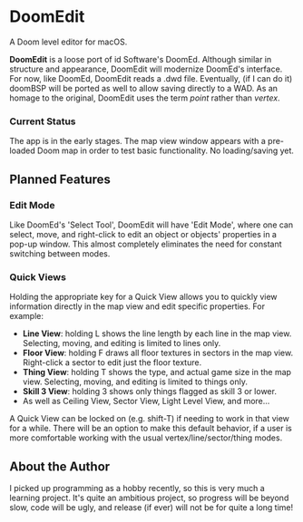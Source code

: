 # DoomEdit
A Doom level editor for macOS.

**DoomEdit** is a loose port of id Software's DoomEd. Although similar in structure and appearance, DoomEdit will modernize DoomEd's interface. For now, like DoomEd, DoomEdit reads a .dwd file. Eventually, (if I can do it) doomBSP will be ported as well to allow saving directly to a WAD. As an homage to the original, DoomEdit uses the term *point* rather than *vertex*.

### Current Status

The app is in the early stages. The map view window appears with a pre-loaded Doom map in order to test basic functionality. No loading/saving yet.

## Planned Features

### Edit Mode
Like DoomEd's 'Select Tool', DoomEdit will have 'Edit Mode', where one can select, move, and right-click to edit an object or objects' properties in a pop-up window. This almost completely eliminates the need for constant switching between modes.

### Quick Views
Holding the appropriate key for a Quick View allows you to quickly view information directly in the map view and edit specific properties. For example:

- **Line View**: holding L shows the line length by each line in the map view. Selecting, moving, and editing is limited to lines only.
- **Floor View**: holding F draws all floor textures in sectors in the map view. Right-click a sector to edit just the floor texture.
- **Thing View**: holding T shows the type, and actual game size in the map view. Selecting, moving, and editing is limited to things only.
- **Skill 3 View**: holding 3 shows only things flagged as skill 3 or lower.
- As well as Ceiling View, Sector View, Light Level View, and more...

A Quick View can be locked on (e.g. shift-T) if needing to work in that view for a while. There will be an option to make this default behavior, if a user is more comfortable working with the usual vertex/line/sector/thing modes.

## About the Author

I picked up programming as a hobby recently, so this is very much a learning project. It's quite an ambitious project, so progress will be beyond slow, code will be ugly, and release (if ever) will not be for quite a long time!
